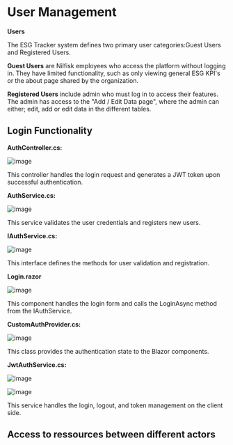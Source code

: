 # User Management 

**Users** 

The ESG Tracker system defines two primary user categories:Guest Users and Registered Users. 

**Guest Users** are Nilfisk employees who access the platform without logging in. They have limited functionality, such as only viewing general ESG KPI's or the about page shared by the organization. 

**Registered Users** include admin who must log in to access their features. The admin has access to the "Add / Edit Data page", 
where the admin can either; edit, add or edit data in the different tables. 

## Login Functionality 

**AuthController.cs:**

![image](https://github.com/user-attachments/assets/4c1a8f0f-c31e-41f2-bb8a-22bea5bba504)

This controller handles the login request and generates a JWT token upon successful authentication. 

**AuthService.cs:**

![image](https://github.com/user-attachments/assets/53e06753-9948-4a38-a281-e202118561d2)

This service validates the user credentials and registers new users.

**IAuthService.cs:**

![image](https://github.com/user-attachments/assets/4647317a-d569-4726-820a-51eb783e1c77)

This interface defines the methods for user validation and registration.

**Login.razor** 

![image](https://github.com/user-attachments/assets/5c26b51a-ba71-4158-84c4-68a38e97dbb8)

This component handles the login form and calls the LoginAsync method from the IAuthService.

**CustomAuthProvider.cs:**

![image](https://github.com/user-attachments/assets/32ff9519-d736-4dbb-acd7-c3daf07d9d00)

This class provides the authentication state to the Blazor components.

**JwtAuthService.cs:**

![image](https://github.com/user-attachments/assets/2017b54e-82e9-4132-a91c-901298d647a8)

![image](https://github.com/user-attachments/assets/a82dc104-3c3a-4454-a008-867d2f7a3f6a)

This service handles the login, logout, and token management on the client side.



## Access to ressources between different actors
